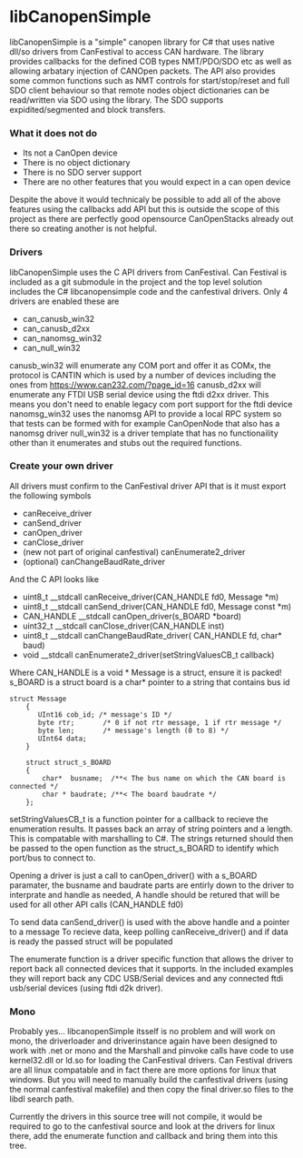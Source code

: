 # libCanopenSimple
libCanopenSimple is a "simple" canopen library for C# that uses native dll/so drivers from CanFestival to access CAN hardware. The library provides callbacks for the defined COB types NMT/PDO/SDO etc as well as allowing arbatary injection of CANOpen packets.
The API also provides some common functions such as NMT controls for start/stop/reset and full SDO client behaviour so that remote nodes object dictionaries can be read/written via SDO using the library. The SDO supports expidited/segmented and block transfers.

### What it does not do
 - Its not a CanOpen device
 - There is no object dictionary
 - There is no SDO server support
 - There are no other features that you would expect in a can open device
 
Despite the above it would technicaly be possible to add all of the above features using the callbacks add API but this is outside the scope of this project as there are perfectly good opensource CanOpenStacks already out there so creating another is not helpful.

### Drivers

libCanopenSimple uses the C API drivers from CanFestival. Can Festival is included as a git submodule in the project and the top level solution includes the C# libcanopensimple code and the canfestival drivers.
Only 4 drivers are enabled these are
 - can_canusb_win32
 - can_canusb_d2xx
 - can_nanomsg_win32
 - can_null_win32

 canusb_win32 will enumerate any COM port and offer it as COMx, the protocol is CANTIN which is used by a number of devices including the ones from https://www.can232.com/?page_id=16
 canusb_d2xx will enumerate any FTDI USB serial device using the ftdi d2xx driver. This means you don't need to enable legacy com port support for the ftdi device
 nanomsg_win32 uses the nanomsg API to provide a local RPC system so that tests can be formed with for example CanOpenNode that also has a nanomsg driver
 null_win32 is a driver template that has no functionaility other than it enumerates and stubs out the required functions.
 
### Create your own driver
All drivers must confirm to the CanFestival driver API that is it must export the following symbols
   - canReceive_driver
   - canSend_driver
   - canOpen_driver
   - canClose_driver
   - (new not part of original canfestival) canEnumerate2_driver
   - (optional) canChangeBaudRate_driver
   
  
And the C API looks like 

 - uint8_t __stdcall canReceive_driver(CAN_HANDLE fd0, Message *m)
 - uint8_t __stdcall canSend_driver(CAN_HANDLE fd0, Message const *m)
 - CAN_HANDLE __stdcall canOpen_driver(s_BOARD *board)
 - uint32_t __stdcall canClose_driver(CAN_HANDLE inst)
 - uint8_t __stdcall canChangeBaudRate_driver( CAN_HANDLE fd, char* baud)
 - void __stdcall canEnumerate2_driver(setStringValuesCB_t callback)


 
Where 
 CAN_HANDLE is a void *
 Message is a struct, ensure it is packed! 
 s_BOARD is a struct
 board is a char* pointer to a string that contains bus id
 
    struct Message
        {
           UInt16 cob_id; /* message's ID */
           byte rtr;       /* 0 if not rtr message, 1 if rtr message */
           byte len;       /* message's length (0 to 8) */
           UInt64 data;
        }
        
        struct struct_s_BOARD
        {
            char*  busname;  /**< The bus name on which the CAN board is connected */
            char * baudrate; /**< The board baudrate */
        };
        
 setStringValuesCB_t is a function pointer for a callback to recieve the enumeration results. It passes back an array of string pointers and a length. This is compatable with marshalling to C#. The strings returned should then be passed to the open function as the struct_s_BOARD to identify which port/bus to connect to.

 
Opening a driver is just a call to canOpen_driver() with a s_BOARD paramater, the busname and baudrate parts are entirly down to the driver to interprate and handle as needed, A handle should be retured that will be used for all other API calls (CAN_HANDLE fd0)

To send data canSend_driver() is used with the above handle and a pointer to a message
To recieve data, keep polling canReceive_driver() and if data is ready the passed struct will be populated

The enumerate function is a driver specific function that allows the driver to report back all connected devices that it supports. In the included examples they will report back any CDC USB/Serial devices and any connected ftdi usb/serial devices (using ftdi d2k driver).


### Mono
Probably yes...
libcanopenSimple itsself is no problem and will work on mono, the driverloader and driverinstance again have been designed to work with .net or mono and the Marshall and pinvoke calls have code to use kernel32.dll or ld.so for loading the CanFestival drivers.
Can Festival drivers are all linux compatable and in fact there are more options for linux that windows. But you will need to manually build the canfestival drivers (using the normal canfestival makefile) and then copy the final driver.so files to the libdl search path.

Currently the drivers in this source tree will not compile, it would be required to go to the canfestival source and look at the drivers for linux there, add the enumerate function and callback and bring them into this tree.





